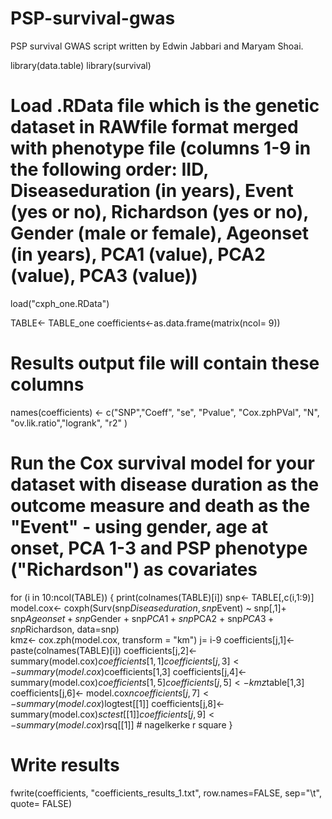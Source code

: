 # PSP-survival-gwas
PSP survival GWAS script written by Edwin Jabbari and Maryam Shoai.

library(data.table)
library(survival)
# Load .RData file which is the genetic dataset in RAWfile format merged with phenotype file (columns 1-9 in the following order: IID, Diseaseduration (in years), Event (yes or no), Richardson (yes or no), Gender (male or female), Ageonset (in years), PCA1 (value), PCA2 (value), PCA3 (value))
load("cxph_one.RData")

TABLE<- TABLE_one
coefficients<-as.data.frame(matrix(ncol= 9))

# Results output file will contain these columns
names(coefficients) <- c("SNP","Coeff", "se", "Pvalue", "Cox.zphPVal", "N", "ov.lik.ratio","logrank", "r2" )

# Run the Cox survival model for your dataset with disease duration as the outcome measure and death as the "Event" - using gender, age at onset, PCA 1-3 and PSP phenotype ("Richardson") as covariates
for (i in 10:ncol(TABLE)) {
  print(colnames(TABLE)[i])
  snp<- TABLE[,c(i,1:9)]
  model.cox<- coxph(Surv(snp$Diseaseduration, snp$Event) ~ snp[,1]+ snp$Ageonset + snp$Gender + snp$PCA1 + snp$PCA2 + snp$PCA3 + snp$Richardson, data=snp)  
  kmz<- cox.zph(model.cox, transform = "km")
  j= i-9
  coefficients[j,1]<- paste(colnames(TABLE)[i])
  coefficients[j,2]<- summary(model.cox)$coefficients[1,1] 
  coefficients[j,3]<- summary(model.cox)$coefficients[1,3] 
  coefficients[j,4]<- summary(model.cox)$coefficients[1,5] 
  coefficients[j,5]<- kmz$table[1,3]
  coefficients[j,6]<- model.cox$n
  coefficients[j,7]<- summary(model.cox)$logtest[[1]]
  coefficients[j,8]<- summary(model.cox)$sctest[[1]]
  coefficients[j,9]<- summary(model.cox)$rsq[[1]] # nagelkerke r square
  }
  
  # Write results
  fwrite(coefficients, "coefficients_results_1.txt", row.names=FALSE, sep="\t", quote= FALSE)
